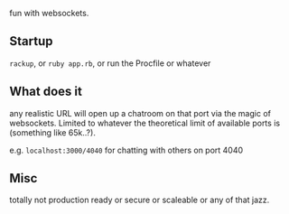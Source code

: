 
fun with websockets.

## Startup

`rackup`, or `ruby app.rb`, or run the Procfile or whatever

## What does it

any realistic URL will open up a chatroom on that port via the magic of
websockets.   Limited to whatever the theoretical limit of available
ports is (something like 65k..?).

e.g. `localhost:3000/4040` for chatting with others on port 4040

## Misc

totally not production ready or secure or scaleable or any of that jazz.
